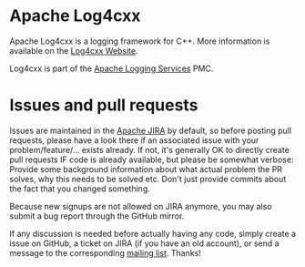 # Apache Log4cxx

Apache Log4cxx is a logging framework for C++.  More information is available on the
[Log4cxx Website](https://logging.apache.org/log4cxx/latest_stable).

Log4cxx is part of the [Apache Logging Services](https://logging.apache.org/) PMC.

# Issues and pull requests

Issues are maintained in the [Apache JIRA](https://issues.apache.org/jira/projects/LOGCXX/issues) by
default, so before posting pull requests, please have a look there if an associated issue with your
problem/feature/... exists already. If not, it's generally OK to directly create pull requests IF 
code is already available, but please be somewhat verbose: Provide some background information about
what actual problem the PR solves, why this needs to be solved etc. Don't just provide commits about
the fact that you changed something.

Because new signups are not allowed on JIRA anymore, you may also submit a bug report through the
GitHub mirror.

If any discussion is needed before actually having any code, simply create a issue on GitHub,
a ticket on JIRA (if you have an old account), or send a message to the corresponding
[mailing list](https://logging.apache.org/log4cxx/latest_stable/mail-lists.html).
Thanks!
